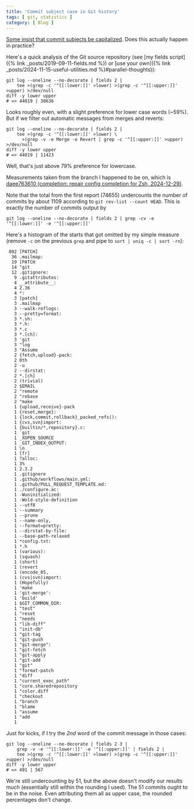 ```yaml
---
title: 'Commit subject case in Git history'
tags: [ git, statistics ]
category: [ Blog ]
---
```


[Some insist that commit subjects be
capitalized](https://cbea.ms/git-commit/#capitalize). Does this actually happen
in practice?

Here's a quick analysis of the Git source repository (see [my fields script]({%
link _posts/2019-09-11-fields.md %}) or [use your own]({% link
_posts/2024-11-15-useful-utilities.md %}#parallel-thoughts)):

```shell
git log --oneline --no-decorate | fields 2 |
    tee >(grep -c '^[[:lower:]]' >lower) >(grep -c '^[[:upper:]]' >upper) >/dev/null
diff -y lower upper
# => 44019 | 30636
```

Looks roughly even, with a slight preference for lower case words (~59%). But if
we filter out automatic messages from merges and reverts:

```shell
git log --oneline --no-decorate | fields 2 |
    tee >(grep -c '^[[:lower:]]' >lower) \
      >(grep -v -e Merge -e Revert | grep -c '^[[:upper:]]' >upper) >/dev/null
diff -y lower upper
# => 44019 | 11423
```

Well, that's just above 79% preference for lowercase.

Measurements taken from the branch I happened to be on, which is [daee763610
(completion: repair config completion for Zsh,
2024-12-29)](https://github.com/benknoble/git/commit/daee7636106ecf9a7eb445038bf87348e0105478).

Note that the total from the first report (74655) undercounts the number of
commits by about 1109 according to `git rev-list --count HEAD`. This is exactly
the number of commits output by

```shell
git log --oneline --no-decorate | fields 2 | grep -cv -e '^[[:lower:]]' -e '^[[:upper:]]'
```

Here's a histogram of the starts that got omitted by my simple measure (remove
`-c` on the previous `grep` and pipe to `sort | uniq -c | sort -rn`):

```
 892 [PATCH]
  36 .mailmap:
  19 [PATCH
  14 "git
  12 .gitignore:
   9 .gitattributes:
   4 __attribute__:
   4 2.36
   4 *:
   3 [patch]
   3 .mailmap
   3 --walk-reflogs:
   3 --pretty=format:
   3 *.sh:
   3 *.h:
   3 *.c
   3 *.[ch]:
   3 'git
   3 "log
   3 "Assume
   2 {fetch,upload}-pack:
   2 0th
   2 -u
   2 --dirstat:
   2 *.[ch]
   2 (trivial)
   2 $EMAIL
   2 "remote
   2 "rebase
   2 "make
   1 {upload,receive}-pack
   1 {reset,merge}:
   1 {lock,commit,rollback}_packed_refs():
   1 {cvs,svn}import:
   1 {builtin/*,repository}.c:
   1 `git
   1 _XOPEN_SOURCE
   1 _GIT_INDEX_OUTPUT:
   1 \n
   1 [fr]
   1 ?alloc:
   1 3%
   1 2.3.2
   1 .gitignore
   1 .github/workflows/main.yml:
   1 .github/PULL_REQUEST_TEMPLATE.md:
   1 ./configure.ac:
   1 -Wuninitialized:
   1 -Wold-style-definition
   1 --utf8
   1 --summary
   1 --prune
   1 --name-only,
   1 --format=pretty:
   1 --dirstat-by-file:
   1 --base-path-relaxed
   1 *config.txt:
   1 *.h
   1 (various):
   1 (squash)
   1 (short)
   1 (revert
   1 (encode_85,
   1 (cvs|svn)import:
   1 (Hopefully)
   1 'make
   1 'git-merge':
   1 'build'
   1 $GIT_COMMON_DIR:
   1 "test"
   1 "reset
   1 "needs
   1 "lib-diff"
   1 "init-db"
   1 "git-tag
   1 "git-push
   1 "git-merge":
   1 "git-fetch
   1 "git-apply
   1 "git-add
   1 "git"
   1 "format-patch
   1 "diff
   1 "current_exec_path"
   1 "core.sharedrepository
   1 "color.diff
   1 "checkout
   1 "branch
   1 "blame
   1 "assume
   1 "add
   1 
```

Just for kicks, if I try the _2nd_ word of the commit message in those cases:

```shell
git log --oneline --no-decorate | fields 2 3 |
    grep -v -e '^[[:lower:]]' -e '^[[:upper:]]' | fields 2 |
    tee >(grep -c '^[[:lower:]]' >lower) >(grep -c '^[[:upper:]]' >upper) >/dev/null
diff -y lower upper
# => 491 | 567
```

We're still undercounting by 51, but the above doesn't modify our results much
(essentially still within the rounding I used). The 51 commits ought to be in
the noise. Even attributing them all as upper case, the rounded percentages
don't change.
